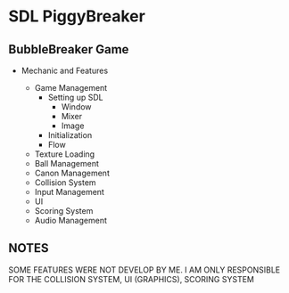 # SDL PiggyBreaker

## BubbleBreaker Game

* Mechanic and Features

  * Game Management
    * Setting up SDL
      * Window
      * Mixer
      * Image
    * Initialization
    * Flow
  * Texture Loading 
  * Ball Management
  * Canon Management
  * Collision System
  * Input Management
  * UI
  * Scoring System
  * Audio Management  

## NOTES

SOME FEATURES WERE NOT DEVELOP BY ME. I AM ONLY RESPONSIBLE FOR THE COLLISION SYSTEM, UI (GRAPHICS), SCORING SYSTEM

